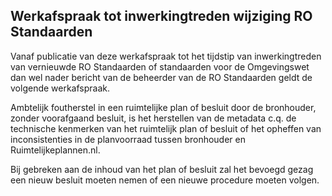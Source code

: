 ## Werkafspraak tot inwerkingtreden wijziging RO Standaarden 

Vanaf publicatie van deze werkafspraak tot het tijdstip van inwerkingtreden van vernieuwde RO Standaarden of standaarden voor de Omgevingswet dan wel nader bericht van de beheerder van de RO Standaarden geldt de volgende werkafspraak.

Ambtelijk foutherstel in een ruimtelijke plan of besluit door de bronhouder, zonder voorafgaand besluit, is het herstellen van de metadata c.q. de technische kenmerken van het ruimtelijk plan of besluit of het opheffen van inconsistenties in de planvoorraad tussen bronhouder en Ruimtelijkeplannen.nl.

Bij gebreken aan de inhoud van het plan of besluit zal het bevoegd gezag een nieuw besluit moeten nemen of een nieuwe procedure moeten volgen. 

